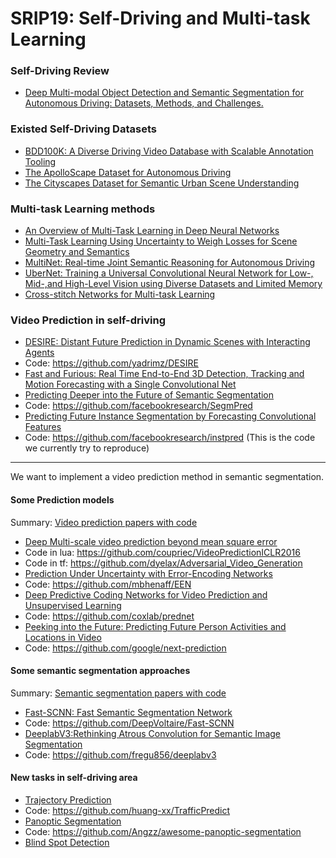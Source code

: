 # SRIP19: Self-Driving and Multi-task Learning
### Self-Driving Review
+ [Deep Multi-modal Object Detection and Semantic Segmentation for Autonomous Driving: Datasets, Methods, and Challenges.](https://arxiv.org/pdf/1902.07830.pdf)
### Existed Self-Driving Datasets
+ [BDD100K: A Diverse Driving Video Database with Scalable Annotation Tooling](https://arxiv.org/pdf/1805.04687.pdf)
+ [The ApolloScape Dataset for Autonomous Driving](https://ieeexplore.ieee.org/stamp/stamp.jsp?tp=&arnumber=8575295&tag=1)
+ [The Cityscapes Dataset for Semantic Urban Scene Understanding](https://www.cityscapes-dataset.com/wordpress/wp-content/papercite-data/pdf/cordts2016cityscapes.pdf)
### Multi-task Learning methods
+ [An Overview of Multi-Task Learning in Deep Neural Networks](https://arxiv.org/pdf/1706.05098.pdf)
+ [Multi-Task Learning Using Uncertainty to Weigh Losses for Scene Geometry and Semantics](http://openaccess.thecvf.com/content_cvpr_2018/papers/Kendall_Multi-Task_Learning_Using_CVPR_2018_paper.pdf)
+ [MultiNet: Real-time Joint Semantic Reasoning for Autonomous Driving](https://arxiv.org/pdf/1612.07695.pdf)
+ [UberNet: Training a Universal Convolutional Neural Network for Low-, Mid-,and High-Level Vision using Diverse Datasets and Limited Memory](http://openaccess.thecvf.com/content_cvpr_2017/papers/Kokkinos_Ubernet_Training_a_CVPR_2017_paper.pdf)
+ [Cross-stitch Networks for Multi-task Learning](http://openaccess.thecvf.com/content_cvpr_2017/papers/Kokkinos_Ubernet_Training_a_CVPR_2017_paper.pdf)
### Video Prediction in self-driving
+ [DESIRE: Distant Future Prediction in Dynamic Scenes with Interacting Agents](http://openaccess.thecvf.com/content_cvpr_2017/papers/Lee_DESIRE_Distant_Future_CVPR_2017_paper.pdf)
+ Code: https://github.com/yadrimz/DESIRE
+ [Fast and Furious: Real Time End-to-End 3D Detection, Tracking and Motion
Forecasting with a Single Convolutional Net](http://openaccess.thecvf.com/content_cvpr_2018/papers/Luo_Fast_and_Furious_CVPR_2018_paper.pdf)
+ [Predicting Deeper into the Future of Semantic Segmentation](http://openaccess.thecvf.com/content_ICCV_2017/papers/Luc_Predicting_Deeper_Into_ICCV_2017_paper.pdf)
+ Code: https://github.com/facebookresearch/SegmPred
+ [Predicting Future Instance Segmentation by Forecasting Convolutional Features](https://arxiv.org/pdf/1803.11496.pdf)
+ Code: https://github.com/facebookresearch/instpred (This is the code we currently try to reproduce)
----
We want to implement a video prediction method in semantic segmentation.
#### Some Prediction models
Summary: [Video prediction papers with code](https://paperswithcode.com/task/video-prediction)
+ [Deep Multi-scale video prediction beyond mean square error](https://arxiv.org/pdf/1511.05440.pdf)
+ Code in lua: https://github.com/coupriec/VideoPredictionICLR2016 
+ Code in tf: https://github.com/dyelax/Adversarial_Video_Generation
+ [Prediction Under Uncertainty with Error-Encoding Networks](https://arxiv.org/pdf/1711.04994.pdf)
+ Code: https://github.com/mbhenaff/EEN
+ [Deep Predictive Coding Networks for Video Prediction and Unsupervised Learning](https://arxiv.org/pdf/1605.08104.pdf)
+ Code: https://github.com/coxlab/prednet
+ [Peeking into the Future: Predicting Future Person Activities and Locations in Video](https://arxiv.org/pdf/1902.03748.pdf)
+ Code: https://github.com/google/next-prediction
#### Some semantic segmentation approaches
Summary: [Semantic segmentation papers with code](https://paperswithcode.com/task/semantic-segmentation)
+ [Fast-SCNN: Fast Semantic Segmentation Network](https://arxiv.org/pdf/1902.04502.pdf)
+ Code: https://github.com/DeepVoltaire/Fast-SCNN
+ [DeeplabV3:Rethinking Atrous Convolution for Semantic Image Segmentation](https://arxiv.org/pdf/1706.05587.pdf)
+ Code: https://github.com/fregu856/deeplabv3
#### New tasks in self-driving area
+ [Trajectory Prediction](https://arxiv.org/pdf/1811.02146.pdf)
+ Code: https://github.com/huang-xx/TrafficPredict
+ [Panoptic Segmentation](https://arxiv.org/pdf/1801.00868.pdf)
+ Code: https://github.com/Angzz/awesome-panoptic-segmentation
+ [Blind Spot Detection](https://link.springer.com/article/10.1007/s42154-018-0036-6)
